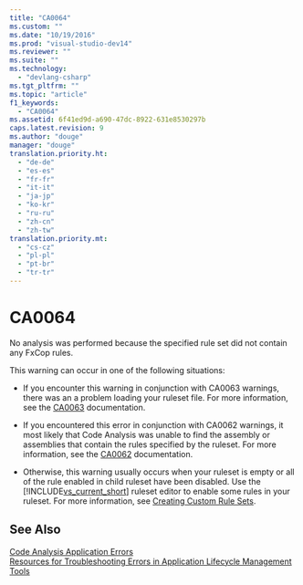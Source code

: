 ```yaml
---
title: "CA0064"
ms.custom: ""
ms.date: "10/19/2016"
ms.prod: "visual-studio-dev14"
ms.reviewer: ""
ms.suite: ""
ms.technology: 
  - "devlang-csharp"
ms.tgt_pltfrm: ""
ms.topic: "article"
f1_keywords: 
  - "CA0064"
ms.assetid: 6f41ed9d-a690-47dc-8922-631e8530297b
caps.latest.revision: 9
ms.author: "douge"
manager: "douge"
translation.priority.ht: 
  - "de-de"
  - "es-es"
  - "fr-fr"
  - "it-it"
  - "ja-jp"
  - "ko-kr"
  - "ru-ru"
  - "zh-cn"
  - "zh-tw"
translation.priority.mt: 
  - "cs-cz"
  - "pl-pl"
  - "pt-br"
  - "tr-tr"
---
```

# CA0064
No analysis was performed because the specified rule set did not contain any FxCop rules.  
  
 This warning can occur in one of the following situations:  
  
-   If you encounter this warning in conjunction with CA0063 warnings, there was an a problem loading your ruleset file. For more information, see the [CA0063](../misc/ca0063.md) documentation.  
  
-   If you encountered this error in conjunction with CA0062 warnings, it most likely that Code Analysis was unable to find the assembly or assemblies that contain the rules specified by the ruleset. For more information, see the [CA0062](../misc/ca0062.md) documentation.  
  
-   Otherwise, this warning usually occurs when your ruleset is empty or all of the rule enabled in child ruleset have been disabled. Use the [!INCLUDE[vs_current_short](../code-quality/includes/vs_current_short_md.md)] ruleset editor to enable some rules in your ruleset. For more information, see [Creating Custom Rule Sets](../code-quality/creating-custom-code-analysis-rule-sets.md).  
  
## See Also  
 [Code Analysis Application Errors](../code-quality/code-analysis-application-errors.md)   
 [Resources for Troubleshooting Errors in Application Lifecycle Management Tools](../Topic/Resources%20for%20Troubleshooting%20Errors%20in%20Application%20Lifecycle%20Management%20Tools.md)